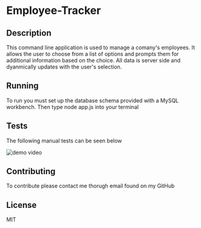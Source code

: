 # Employee-Tracker

## Description
This command line application is used to manage a comany's employees. It allows the user to choose from a list of options and prompts them for additional information based on the choice. All data is server side and dyanmically updates with the user's selection.

## Running
To run you must set up the database schema provided with a MySQL workbench. Then type node app.js into your terminal

## Tests
The following manual tests can be seen below

![demo video](https://i.imgur.com/L9brB57.gif)

## Contributing
To contribute please contact me thorugh email found on my GitHub

## License
MIT